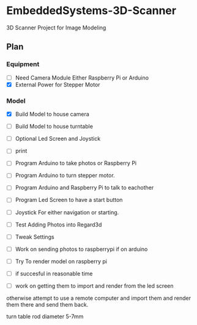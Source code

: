 # EmbeddedSystems-3D-Scanner
3D Scanner Project for Image Modeling

## Plan

### Equipment
- [ ] Need Camera Module Either Raspberry Pi or Arduino
- [x] External Power for Stepper Motor

### Model
- [x] Build Model to house camera
- [ ] Build Model to house turntable
- [ ] Optional Led Screen and Joystick 
- [ ] print

- [ ] Program Arduino to take photos or Raspberry Pi
- [ ] Program Arduino to turn stepper motor.
- [ ] Program Arduino and Raspberry Pi to talk to eachother
- [ ] Program Led Screen to have a start button
- [ ] Joystick For either navigation or starting.

- [ ] Test Adding Photos into Regard3d
- [ ] Tweak Settings

- [ ] Work on sending photos to raspberrypi if on arduino

- [ ] Try To render model on raspberry pi 
- [ ] if succesful in reasonable time
- [ ] work on getting them to import and render from the led screen

otherwise attempt to use a remote computer and import them and render them there
and send them back.



turn table 
rod diameter 5-7mm
